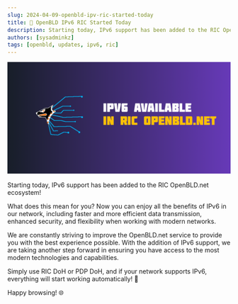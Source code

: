 ```yaml
---
slug: 2024-04-09-openbld-ipv-ric-started-today
title: 🚀 OpenBLD IPv6 RIC Started Today
description: Starting today, IPv6 support has been added to the RIC OpenBLD.net ecosystem!
authors: [sysadminkz]
tags: [openbld, updates, ipv6, ric]
---
```


![OpenBLD.net OpenBLD IPv6 RIC Started Today](images/openbld-ric-ipv6-started-today.png)

Starting today, IPv6 support has been added to the RIC OpenBLD.net ecosystem!

What does this mean for you? Now you can enjoy all the benefits of IPv6 in our network, including faster and more efficient data transmission, enhanced security, and flexibility when working with modern networks.

We are constantly striving to improve the OpenBLD.net service to provide you with the best experience possible. With the addition of IPv6 support, we are taking another step forward in ensuring you have access to the most modern technologies and capabilities.

Simply use RIC DoH or PDP DoH, and if your network supports IPv6, everything will start working automatically! 🚀

Happy browsing! 🌐
